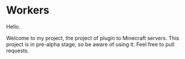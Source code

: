 # Workers

Hello.

Welcome to my project, the project of plugin to Minecraft servers.
This project is in pre-alpha stage, so be aware of using it.
Feel free to pull requests.
